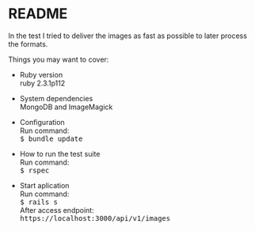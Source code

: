 # README

In the test I tried to deliver the images as fast as possible to later process the formats.

Things you may want to cover:

* Ruby version <br>
  ruby 2.3.1p112
* System dependencies <br>
  MongoDB and ImageMagick

* Configuration <br>
  Run command: <br>
  <tt>$ bundle update</tt>

* How to run the test suite <br>
  Run command: <br>
  <tt>$ rspec</tt>

* Start aplication <br>
  Run command: <br>
  <tt>$ rails s</tt> <br>
  After access endpoint: <br>
  <tt>https://localhost:3000/api/v1/images</tt>
